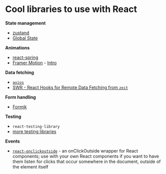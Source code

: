 # Cool libraries to use with React

**State management**

* [zustand](https://github.com/react-spring/zustand)
* [Global State](https://react.christmas/2019/7)


**Animations**

* [react-spring](https://www.react-spring.io/)
* [Framer Motion](https://www.framer.com/motion/) - [Intro](https://react.christmas/2019/3)


**Data fetching**

* [`axios`](../api/axios.md)
* [SWR - React Hooks for Remote Data Fetching from `zeit`](https://swr.now.sh/)


**Form handling**

* [Formik](https://github.com/jaredpalmer/formik)


**Testing**

* `react-testing-library`
* [more testing libraries](react/../testing-libraries.md)

**Events**

* [`react-onclickoutside`](https://github.com/Pomax/react-onclickoutside) - an onClickOutside wrapper for React components; use with your own React components if you want to have them listen for clicks that occur somewhere in the document, outside of the element itself
